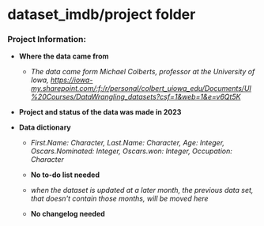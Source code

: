 # dataset_imdb/project folder
### Project Information: 
 - **Where the data came from**
   - *The data came form Michael Colberts, professor at the University of Iowa, https://iowa-my.sharepoint.com/:f:/r/personal/colbert_uiowa_edu/Documents/UI%20Courses/DataWrangling_datasets?csf=1&web=1&e=v6Qt5K*
  

 - **Project and status of the data was made in 2023** 

- **Data dictionary** 
   - *First.Name: Character, Last.Name: Character, Age: Integer, Oscars.Nominated: Integer, Oscars.won: Integer, Occupation: Character*

   - **No to-do list needed** 
   - *when the dataset is updated at a later month, the previous data set, that doesn't contain those months, 
   will be moved here*

   - **No changelog needed** 
